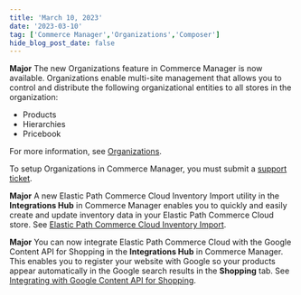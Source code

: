 ```yaml
---
title: 'March 10, 2023'
date: '2023-03-10'
tag: ['Commerce Manager','Organizations','Composer']
hide_blog_post_date: false
---
```

**Major** 
The new Organizations feature in Commerce Manager is now available. Organizations enable multi-site management that allows you to control and distribute the following organizational entities to all stores in the organization:

  - Products
  - Hierarchies
  - Pricebook

  For more information, see [Organizations](/docs/commerce-cloud/organizations/overview).

  To setup Organizations in Commerce Manager, you must submit a [support ticket](https://signin.elasticpath.com/).

**Major** 
A new Elastic Path Commerce Cloud Inventory Import utility in the **Integrations Hub** in Commerce Manager enables you to quickly and easily create and update inventory data in your Elastic Path Commerce Cloud store. See [Elastic Path Commerce Cloud Inventory Import](/docs/composer/integration-hub/store-management/inventory-import).

**Major** 
You can now integrate Elastic Path Commerce Cloud with the Google Content API for Shopping in the **Integrations Hub** in Commerce Manager. This enables you to register your website with Google so your products appear automatically in the Google search results in the **Shopping** tab. See [Integrating with Google Content API for Shopping](/docs/composer/integration-hub/marketing-communication/google-merchant).
